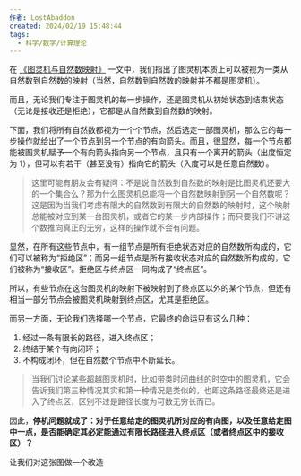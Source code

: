 ```yaml
---
作者: LostAbaddon
created: 2024/02/19 15:48:44
tags:
  - 科学/数学/计算理论
---
```


在 [《图灵机与自然数映射》](图灵机与自然数映射.md) 一文中，我们指出了图灵机本质上可以被视为一类从自然数到自然数的映射（当然，自然数到自然数的映射并不都是图灵机）。

而且，无论我们专注于图灵机的每一步操作，还是图灵机从初始状态到结束状态（无论是接收还是拒绝），它都是从自然数到自然数的映射。

下面，我们将所有自然数都视为一个个节点，然后选定一部图灵机，那么它的每一步操作就给出了一个节点到另一个节点的有向箭头。而且，很显然，每一个节点都能被图灵机赋予一个有向箭头指向另一个节点，且只有一个离开的箭头（出度恒定为 1），但可以有若干（甚至没有）指向它的箭头（入度可以是任意自然数）。

>	这里可能有朋友会有疑问：不是说自然数到自然数的映射是比图灵机还要大的一个集合么？那为什么图灵机总能将一个自然数映射到另一个自然数呢？这是因为当我们考虑有限大的自然数到有限大的自然数的映射时，这个映射总能被对应到某一台图灵机，或者它的某一步内部操作；而只要我们不讲这个数推向真正的无穷，这样的操作就不会有问题。

显然，在所有这些节点中，有一组节点是所有拒绝状态对应的自然数所构成的，它们可以被称为“拒绝区”；而另一组节点是所有接收状态对应的自然数所构成的，它们被称为“接收区”。拒绝区与终点区一同构成了“终点区”。

所以，有些节点在这台图灵机的映射下被映射到了终点区以外的某个节点，但还有相当一部分节点会被图灵机映射到终点区，尤其是拒绝区。

而另一方面，无论我们选择哪一个节点，它最终的命运只有这么几种：

1. 经过一条有限长的路径，进入终点区；
2. 终结于某个有向闭环；
3. 不构成闭环，但在自然数个节点中不断延长。

>	当我们讨论某些超越图灵机时，比如带类时闭曲线的时空中的图灵机，它会告诉我们第三种情况其实和第一种情况是类似的，也即这条路径最终还是进入了终点区，区别不过是路径长度为可数无穷长而已。

因此，**停机问题就成了：对于任意给定的图灵机所对应的有向图，以及任意给定图中一点，是否能确定其必定能通过有限长路径进入终点区（或者终点区中的接收区）？**

让我们对这张图做一个改造